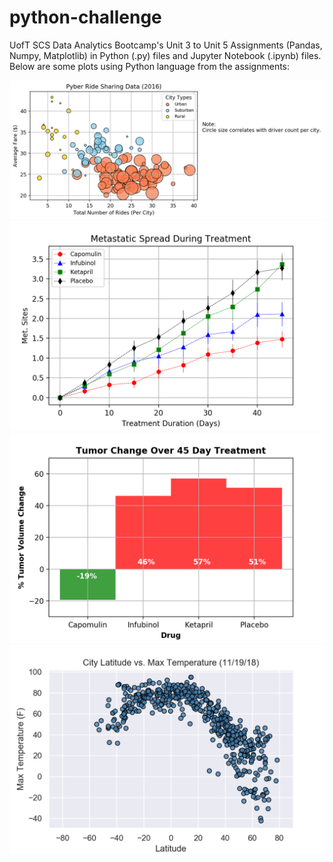 # python-challenge
UofT SCS Data Analytics Bootcamp's Unit 3 to Unit 5 Assignments (Pandas, Numpy, Matplotlib) in Python (.py) files and Jupyter Notebook (.ipynb) files. Below are some plots using Python language from the assignments:

![Bubble Plot of Ride Sharing Data](PyberPlots/Bubble%20Plot%20of%20Ride%20Sharing%20Data.png)
![Metastatic Spread During Treatment](Pymaceuticals/Metastatic%20Spread%20During%20Treatment.png)
![Tumor Change Over 45 Day Treatment](Pymaceuticals/Tumor%20Change%20Over%2045%20Day%20Treatment.png)
![City Latitude vs. Max Temperature (11.19.18)](PyWeather/City%20Latitude%20vs.%20Max%20Temperature%20(11.19.18).png)
